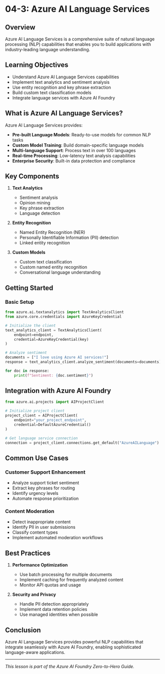 # 04-3: Azure AI Language Services

## Overview

Azure AI Language Services is a comprehensive suite of natural language processing (NLP) capabilities that enables you to build applications with industry-leading language understanding.

## Learning Objectives

- Understand Azure AI Language Services capabilities
- Implement text analytics and sentiment analysis  
- Use entity recognition and key phrase extraction
- Build custom text classification models
- Integrate language services with Azure AI Foundry

## What is Azure AI Language Services?

Azure AI Language Services provides:

- **Pre-built Language Models**: Ready-to-use models for common NLP tasks
- **Custom Model Training**: Build domain-specific language models
- **Multi-language Support**: Process text in over 100 languages
- **Real-time Processing**: Low-latency text analysis capabilities
- **Enterprise Security**: Built-in data protection and compliance

## Key Components

1. **Text Analytics**
   - Sentiment analysis
   - Opinion mining
   - Key phrase extraction
   - Language detection

2. **Entity Recognition**
   - Named Entity Recognition (NER)
   - Personally Identifiable Information (PII) detection
   - Linked entity recognition

3. **Custom Models**
   - Custom text classification
   - Custom named entity recognition
   - Conversational language understanding

## Getting Started

### Basic Setup

```python
from azure.ai.textanalytics import TextAnalyticsClient
from azure.core.credentials import AzureKeyCredential

# Initialize the client
text_analytics_client = TextAnalyticsClient(
    endpoint=endpoint,
    credential=AzureKeyCredential(key)
)

# Analyze sentiment
documents = ["I love using Azure AI services!"]
response = text_analytics_client.analyze_sentiment(documents=documents)

for doc in response:
    print(f"Sentiment: {doc.sentiment}")
```

## Integration with Azure AI Foundry

```python
from azure.ai.projects import AIProjectClient

# Initialize project client
project_client = AIProjectClient(
    endpoint="your_project_endpoint",
    credential=DefaultAzureCredential()
)

# Get language service connection
connection = project_client.connections.get_default("AzureAILanguage")
```

## Common Use Cases

### Customer Support Enhancement
- Analyze support ticket sentiment
- Extract key phrases for routing
- Identify urgency levels
- Automate response prioritization

### Content Moderation
- Detect inappropriate content
- Identify PII in user submissions
- Classify content types
- Implement automated moderation workflows

## Best Practices

1. **Performance Optimization**
   - Use batch processing for multiple documents
   - Implement caching for frequently analyzed content
   - Monitor API quotas and usage

2. **Security and Privacy**
   - Handle PII detection appropriately
   - Implement data retention policies
   - Use managed identities when possible

## Conclusion

Azure AI Language Services provides powerful NLP capabilities that integrate seamlessly with Azure AI Foundry, enabling sophisticated language-aware applications.

---

*This lesson is part of the Azure AI Foundry Zero-to-Hero Guide.* 
